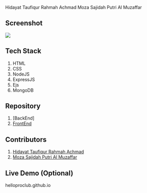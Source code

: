 Hidayat Taufiqur Rahmah Achmad
Moza Sajidah Putri Al Muzaffar

## Screenshot
![](./tenor.gif)

## Tech Stack
1. HTML
2. CSS
3. NodeJS
4. ExpressJS
5. Ejs
6. MongoDB

## Repository
1. [BackEnd] 
2. [FrontEnd](https://github.com/svnflxvver/blogAblog-Frontend)

## Contributors

1. [Hidayat Taufiqur Rahmah Achmad](https://github.com/hidayattaufiqur)
2. [Moza Sajidah Putri Al Muzaffar](https://github.com/svnflxvver)

## Live Demo  (Optional)

helloproclub.github.io
